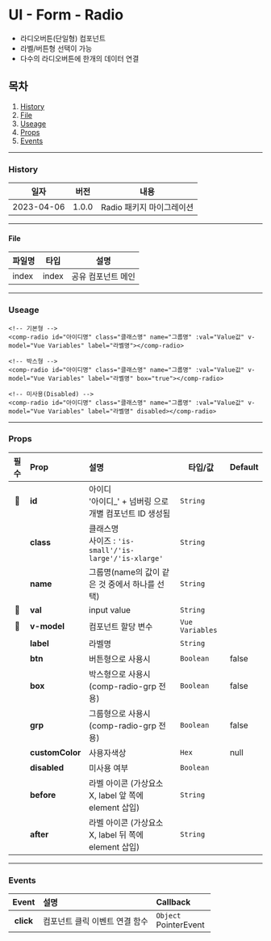 # UI - Form - Radio

-   라디오버튼(단일형) 컴포넌트
-   라벨/버튼형 선택이 가능
-   다수의 라디오버튼에 한개의 데이터 연결

## 목차

1. [History](#history)
2. [File](#file)
3. [Useage](#useage)
4. [Props](#props)
5. [Events](#events)

---

### History

| 일자       | 버전  | 내용                      |
| ---------- | ----- | ------------------------- |
| 2023-04-06 | 1.0.0 | Radio 패키지 마이그레이션 |

---

#### File

| 파일명 | 타입  | 설명               |
| ------ | ----- | ------------------ |
| index  | index | 공유 컴포넌트 메인 |

---

### Useage

```vue
<!-- 기본형 -->
<comp-radio id="아이디명" class="클래스명" name="그룹명" :val="Value값" v-model="Vue Variables" label="라벨명"></comp-radio>

<!-- 박스형 -->
<comp-radio id="아이디명" class="클래스명" name="그룹명" :val="Value값" v-model="Vue Variables" label="라벨명" box="true"></comp-radio>

<!-- 미사용(Disabled) -->
<comp-radio id="아이디명" class="클래스명" name="그룹명" :val="Value값" v-model="Vue Variables" label="라벨명" disabled></comp-radio>
```

---

### Props

|           필수            | Prop            | 설명                                                       | 타입/값         | Default |
| :-----------------------: | :-------------- | :--------------------------------------------------------- | --------------- | ------- |
| :triangular_flag_on_post: | **id**          | 아이디<br>'아이디\_' + 넘버링 으로 개별 컴포넌트 ID 생성됨 | `String`        |         |
|                           | **class**       | 클래스명<br> 사이즈 : `'is-small'/'is-large'/'is-xlarge'`  | `String`        |         |
|                           | **name**        | 그룹명(name의 값이 같은 것 중에서 하나를 선택)             | `String`        |         |
| :triangular_flag_on_post: | **val**         | input value                                                | `String`        |         |
| :triangular_flag_on_post: | **v-model**     | 컴포넌트 할당 변수                                         | `Vue Variables` |         |
|                           | **label**       | 라벨명                                                     | `String`        |         |
|                           | **btn**         | 버튼형으로 사용시                                          | `Boolean`       | false   |
|                           | **box**         | 박스형으로 사용시(comp-radio-grp 전용)                     | `Boolean`       | false   |
|                           | **grp**         | 그룹형으로 사용시(comp-radio-grp 전용)                     | `Boolean`       | false   |
|                           | **customColor** | 사용자색상                                                 | `Hex`           | null    |
|                           | **disabled**    | 미사용 여부                                                | `Boolean`       |         |
|                           | **before**      | 라벨 아이콘 (가상요소 X, label 앞 쪽에 element 삽입)       | `String`        |         |
|                           | **after**       | 라벨 아이콘 (가상요소 X, label 뒤 쪽에 element 삽입)       | `String`        |         |

---

### Events

|   Event   | 설명                           | Callback                  |
| :-------: | :----------------------------- | :------------------------ |
| **click** | 컴포넌트 클릭 이벤트 연결 함수 | `Object`<br>PointerEvent  |

